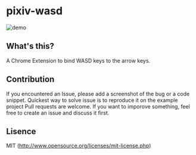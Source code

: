 # pixiv-wasd

![demo](https://user-images.githubusercontent.com/8489199/56576453-63fd7200-6603-11e9-9a18-99f4ba45d09a.gif)

## What's this?

A Chrome Extension to bind WASD keys to the arrow keys.

## Contribution

If you encountered an Issue, please add a screenshot of the bug or a code snippet.
Quickest way to solve issue is to reproduce it on the example project Pull requests are welcome. If you want to imporove something, feel free to create an issue and discuss it first.

## Lisence

MIT (http://www.opensource.org/licenses/mit-license.php)

